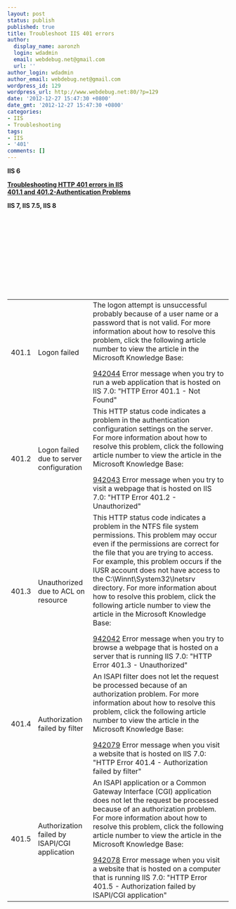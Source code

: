 ```yaml
---
layout: post
status: publish
published: true
title: Troubleshoot IIS 401 errors
author:
  display_name: aaronzh
  login: wdadmin
  email: webdebug.net@gmail.com
  url: ''
author_login: wdadmin
author_email: webdebug.net@gmail.com
wordpress_id: 129
wordpress_url: http://www.webdebug.net:80/?p=129
date: '2012-12-27 15:47:30 +0800'
date_gmt: '2012-12-27 15:47:30 +0800'
categories:
- IIS
- Troubleshooting
tags:
- IIS
- '401'
comments: []
---
```

<p><strong>IIS 6</strong></p>
<p><a href="http://support.microsoft.com/kb/907273" target="_blank"><strong>Troubleshooting HTTP 401 errors in IIS</strong></a><br />
<a href="http://technet.microsoft.com/library/cc786094(v=WS.10).aspx" target="_blank"><strong>401.1 and 401.2-Authentication Problems</strong></a></p>
<p><strong>IIS 7, IIS 7.5, IIS 8</strong></p>
<!--more-->
<table id="MT3" cellspacing="0">
<tbody>
<tr>
<td>401.1</td></p>
<td>Logon failed</td></p>
<td>The logon attempt is unsuccessful probably because of a user name or a password that is not valid. For more information about how to resolve this problem, click the following article number to view the article in the Microsoft Knowledge Base:</p>
<div><a href="http://support.microsoft.com/kb/942044" target="_blank">942044</a>&nbsp;Error message when you try to run a web application that is hosted on IIS 7.0: "HTTP Error 401.1 - Not Found"</div></td><br />
</tr></p>
<tr>
<td>401.2</td></p>
<td>Logon failed due to server configuration</td></p>
<td>This HTTP status code indicates a problem in the authentication configuration settings on the server. For more information about how to resolve this problem, click the following article number to view the article in the Microsoft Knowledge Base:</p>
<div><a href="http://support.microsoft.com/kb/942043" target="_blank">942043</a>&nbsp;Error message when you try to visit a webpage that is hosted on IIS 7.0: "HTTP Error 401.2 - Unauthorized"</div></td><br />
</tr></p>
<tr>
<td>401.3</td></p>
<td>Unauthorized due to ACL on resource</td></p>
<td>This HTTP status code indicates a problem in the NTFS file system permissions. This problem may occur even if the permissions are correct for the file that you are trying to access. For example, this problem occurs if the IUSR account does not have access to the C:\Winnt\System32\Inetsrv directory. For more information about how to resolve this problem, click the following article number to view the article in the Microsoft Knowledge Base:</p>
<div><a href="http://support.microsoft.com/kb/942042" target="_blank">942042</a>&nbsp;Error message when you try to browse a webpage that is hosted on a server that is running IIS 7.0: "HTTP Error 401.3 - Unauthorized"</div></td><br />
</tr></p>
<tr>
<td>401.4</td></p>
<td>Authorization failed by filter</td></p>
<td>An ISAPI filter does not let the request be processed because of an authorization problem. For more information about how to resolve this problem, click the following article number to view the article in the Microsoft Knowledge Base:</p>
<div><a href="http://support.microsoft.com/kb/942079" target="_blank">942079</a>&nbsp;Error message when you visit a website that is hosted on IIS 7.0: "HTTP Error 401.4 - Authorization failed by filter"</div></td><br />
</tr></p>
<tr>
<td>401.5</td></p>
<td>Authorization failed by ISAPI/CGI application</td></p>
<td>An ISAPI application or a Common Gateway Interface (CGI) application does not let the request be processed because of an authorization problem. For more information about how to resolve this problem, click the following article number to view the article in the Microsoft Knowledge Base:</p>
<div><a href="http://support.microsoft.com/kb/942078" target="_blank">942078</a>&nbsp;Error message when you visit a website that is hosted on a computer that is running IIS 7.0: "HTTP Error 401.5 - Authorization failed by ISAPI/CGI application"</div></td><br />
</tr><br />
</tbody><br />
</table></p>
